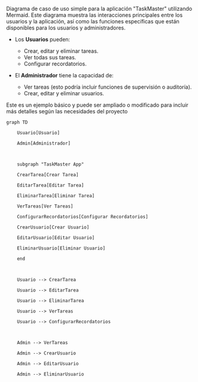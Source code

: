 Diagrama de caso de uso simple para la aplicación "TaskMaster" utilizando Mermaid. Este diagrama muestra las interacciones principales entre los usuarios y la aplicación, así como las funciones específicas que están disponibles para los usuarios y administradores.

- Los **Usuarios** pueden:
    
    - Crear, editar y eliminar tareas.
    - Ver todas sus tareas.
    - Configurar recordatorios.
- El **Administrador** tiene la capacidad de:
    
    - Ver tareas (esto podría incluir funciones de supervisión o auditoría).
    - Crear, editar y eliminar usuarios.

Este es un ejemplo básico y puede ser ampliado o modificado para incluir más detalles según las necesidades del proyecto
```mermaid
graph TD

    Usuario[Usuario]

    Admin[Administrador]

  

    subgraph "TaskMaster App"

    CrearTarea[Crear Tarea]

    EditarTarea[Editar Tarea]

    EliminarTarea[Eliminar Tarea]

    VerTareas[Ver Tareas]

    ConfigurarRecordatorios[Configurar Recordatorios]

    CrearUsuario[Crear Usuario]

    EditarUsuario[Editar Usuario]

    EliminarUsuario[Eliminar Usuario]

    end

  

    Usuario --> CrearTarea

    Usuario --> EditarTarea

    Usuario --> EliminarTarea

    Usuario --> VerTareas

    Usuario --> ConfigurarRecordatorios

  

    Admin --> VerTareas

    Admin --> CrearUsuario

    Admin --> EditarUsuario

    Admin --> EliminarUsuario
```
